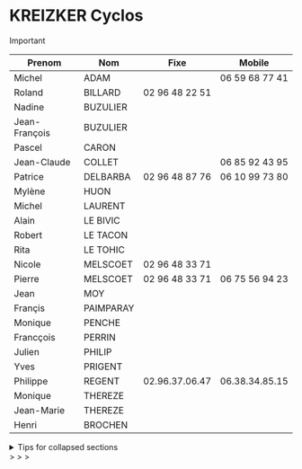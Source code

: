 # KREIZKER Cyclos


> [!IMPORTANT]
>
> | Prenom |  Nom | Fixe | Mobile |
> | ------ |-----|--------|------|
> | Michel | ADAM || 06 59 68 77 41 |
> | Roland | BILLARD | 02 96 48 22 51 |
> | Nadine | BUZULIER |
> | Jean-François | BUZULIER |
> | Pascel | CARON |
> | Jean-Claude | COLLET || 06 85 92 43 95 |
> | Patrice | DELBARBA | 02 96 48 87 76 | 06 10 99 73 80 |
> | Mylène | HUON |
> | Michel | LAURENT |
> | Alain | LE BIVIC |
> | Robert | LE TACON |
> | Rita | LE TOHIC |
> | Nicole | MELSCOET| 02 96 48 33 71 |
> | Pierre | MELSCOET | 02 96 48 33 71 | 06 75 56 94 23 |
> | Jean | MOY |
> | Françis | PAIMPARAY |
> | Monique | PENCHE |
> | Francçois | PERRIN |
> | Julien | PHILIP |
> | Yves | PRIGENT |
> | Philippe | REGENT | 02.96.37.06.47 | 06.38.34.85.15 |
> | Monique | THEREZE |
> | Jean-Marie | THEREZE |
> | Henri | BROCHEN |


<details>

<summary>Tips for collapsed sections</summary>

### You can add a header

You can add text within a collapsed section. 

You can add an image or a code block, too.

```ruby
   puts "Hello World"
```

</details>
> 
> 
> 

